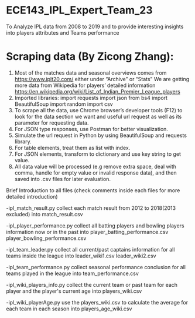 # ECE143_IPL_Expert_Team_23
To Analyze IPL data from 2008 to 2019 and to provide interesting insights into players attributes and Teams performance
# Scraping data (By Zicong Zhang):
1) Most of the matches data and seasonal overviews comes from https://www.iplt20.com/ either under “Archive” or “Stats”
We are getting more data from Wikipedia for players’ detailed information
https://en.wikipedia.org/wiki/List_of_Indian_Premier_League_players 
2) Imported libraries:
import requests
import json
from bs4 import BeautifulSoup
import random
import csv
3) To scrape all the data, use Chrome browser’s developer tools (F12) to look for the data section we want and useful url request as well as its parameter for requesting data.
4) For JSON type responses, use Postman for better visualization.
5) Simulate the url request in Python by using BeautifulSoup and requests library.
6) For table elements, treat them as list with index.
7) For JSON elements, transform to dictionary and use key string to get value.
8) All data value will be processed (e.g remove extra space, deal with comma, handle for empty value or invalid response data), and then saved into .csv files for later evaluation.

Brief Introduction to all files (check comments inside each files for more detailed introduction)

-ipl_match_result.py
collect each match result from 2012 to 2018(2013 excluded) into
match_result.csv

-ipl_player_performance.py
collect all batting players and bowling players information now or in the past into 
player_batting_performance.csv
player_bowling_performance.csv

-ipl_team_leader.py
collect all current/past captains information for all teams inside the league into
leader_wiki1.csv
leader_wiki2.csv

-ipl_team_performance.py
collect seasonal performance conclusion for all teams played in the league into
team_performance.csv

-ipl_wiki_players_info.py
collect the current team or past team for each player and the player's current age into 
players_wiki.csv

-ipl_wiki_playerAge.py
use the players_wiki.csv to calculate the average for each team in each season into
players_age_wiki.csv

